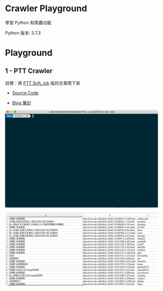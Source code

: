 # Crawler Playground

學習 Python 和爬蟲功能

Python 版本: 3.7.3



# Playground

## 1 - PTT Crawler

目標：將 [PTT Soft_job](https://www.ptt.cc/bbs/Soft_Job/index.html) 版的文章爬下來

- [Source Code](1-PTT-Crawler)

- [Blog 筆記](https://backend.devdon.com/archives/33)

![demo](https://github.com/slamdon/Crawler-Playground/raw/develop/1-PTT-Crawler/demo.gif)

![PTT 爬蟲](https://github.com/slamdon/Crawler-Playground/raw/develop/1-PTT-Crawler/crawler-ptt.png)

